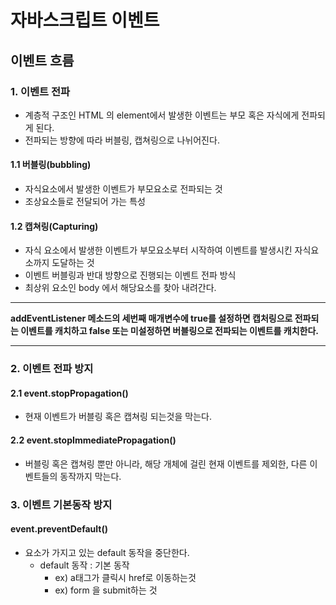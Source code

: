# 자바스크립트 이벤트

## 이벤트 흐름

### 1. 이벤트 전파

- 계층적 구조인 HTML 의 element에서 발생한 이벤트는 부모 혹은 자식에게 전파되게 된다.
- 전파되는 방향에 따라 버블링, 캡쳐링으로 나뉘어진다.

#### 1.1 버블링(bubbling)

- 자식요소에서 발생한 이벤트가 부모요소로 전파되는 것
- 조상요소들로 전달되어 가는 특성

#### 1.2 캡쳐링(Capturing)

- 자식 요소에서 발생한 이벤트가 부모요소부터 시작하여 이벤트를 발생시킨 자식요소까지 도달하는 것
- 이벤트 버블링과 반대 방향으로 진행되는 이벤트 전파 방식
- 최상위 요소인 body 에서 해당요소를 찾아 내려간다.

---

**addEventListener 메소드의 세번째 매개변수에 true를 설정하면 캡처링으로 전파되는 이벤트를 캐치하고 false 또는 미설정하면 버블링으로 전파되는 이벤트를 캐치한다.**

---

### 2. 이벤트 전파 방지

#### 2.1 event.stopPropagation()

- 현재 이벤트가 버블링 혹은 캡쳐링 되는것을 막는다.

#### 2.2 event.stopImmediatePropagation()

- 버블링 혹은 캡쳐링 뿐만 아니라, 해당 개체에 걸린 현재 이벤트를 제외한, 다른 이벤트들의 동작까지 막는다.

### 3. 이벤트 기본동작 방지

#### event.preventDefault()

- 요소가 가지고 있는 default 동작을 중단한다.
  - default 동작 : 기본 동작 
    - ex) a태그가 클릭시 href로 이동하는것
    - ex) form 을 submit하는 것

